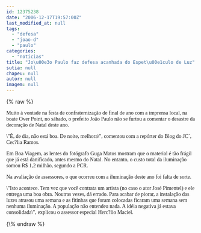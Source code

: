 ```yaml
---
id: 12375238
date: "2006-12-17T19:57:00Z"
last_modified_at: null
tags:
  - "defesa"
  - "joao-d"
  - "paulo"
categories:
  - "noticias"
title: "Jo\u00e3o Paulo faz defesa acanhada do Espet\u00e1culo de Luz"
sutia: null
chapeu: null
autor: null
imagem: null
---
```

{\% raw %}
<p><P><FONT face=Verdana>Muito à vontade na festa de confraternização de final de ano com a imprensa local, na boate Over Point, no sábado, o prefeito João Paulo não se furtou a comentar o desastre da decoração de Natal deste ano.</FONT></P></p>
<p><P><FONT face=Verdana>\"É, de dia, não está boa. De noite, melhora\", comentou com a repórter do Blog do JC´, Cec?lia Ramos.</FONT></P></p>
<p><P><FONT face=Verdana>Em Boa Viagem, as lentes do fotógrafo Guga Matos mostram que o material é tão frágil que já está danificado, antes mesmo do Natal. No entanto, o custo total da iluminação somou R$ 1,2 milhão, segundo a PCR.</FONT></P></p>
<p><P><FONT face=Verdana>Na avaliação de assessores, o que ocorreu com a iluminação deste ano foi falta de sorte.</FONT></P></p>
<p><P><FONT face=Verdana>\"Isto acontece. Tem vez que você contrata um artista (no caso o ator José Pimentel) e ele entrega uma boa obra. Noutras vezes, dá errado. Para acabar de piorar, a instalação das luzes atrasou uma semana e as fitinhas que foram colocadas ficaram uma semana sem nenhuma iluminação. A população não entendeu nada. A idéia negativa já estava consolidada\", explicou o assessor especial Herc?lio Maciel.</FONT></P> </p>
{\% endraw %}